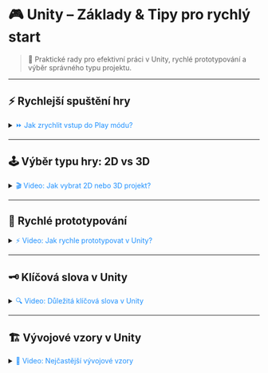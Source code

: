 # 🎮 Unity – Základy & Tipy pro rychlý start

> 🚀 Praktické rady pro efektivní práci v Unity, rychlé prototypování a výběr správného typu projektu.

---

## ⚡ Rychlejší spuštění hry

<details>
<summary><span style="color:#1E90FF;">⏩ Jak zrychlit vstup do Play módu?</span></summary>

| 🏷️ Možnost         | 💡 Popis                                                                 |
|--------------------|--------------------------------------------------------------------------|
| 🔄 Reload Domain   | Znovunačte všechny skripty – jistota změn, ale pomalejší spuštění.       |
| 🔁 Reload Scene    | Znovunačte aktuální scénu – vhodné pro čistý stav, může zpomalit start.  |

> Pokud tyto možnosti **vypneš**, Unity se vyhne časově náročným procesům a Play mód se spustí rychleji.

![](../images/GhlBCozwaQ.png)

</details>

---

## 🕹️ Výběr typu hry: 2D vs 3D

<details>
<summary><span style="color:#1E90FF;">🎬 Video: Jak vybrat 2D nebo 3D projekt?</span></summary>

<iframe width="560" height="315" src="https://www.youtube.com/embed/jp4xyrW7GYA?si=izxgdHwJw2UC-rpq" title="YouTube video player" frameborder="0" allow="accelerometer; autoplay; clipboard-write; encrypted-media; gyroscope; picture-in-picture; web-share" referrerpolicy="strict-origin-when-cross-origin" allowfullscreen></iframe>

</details>

---

## 🚀 Rychlé prototypování

<details>
<summary><span style="color:#1E90FF;">⚡ Video: Jak rychle prototypovat v Unity?</span></summary>

<iframe width="560" height="315" src="https://www.youtube.com/embed/x10P0RNHm4M?si=mic5u9umNO_LTWdw" title="YouTube video player" frameborder="0" allow="accelerometer; autoplay; clipboard-write; encrypted-media; gyroscope; picture-in-picture; web-share" referrerpolicy="strict-origin-when-cross-origin" allowfullscreen></iframe>

</details>

---

## 🗝️ Klíčová slova v Unity

<details>
<summary><span style="color:#1E90FF;">🔍 Video: Důležitá klíčová slova v Unity</span></summary>

<iframe width="560" height="315" src="https://www.youtube.com/embed/yGQbk4OeCI4?si=XOAgsp79gsvCaU9I" title="YouTube video player" frameborder="0" allow="accelerometer; autoplay; clipboard-write; encrypted-media; gyroscope; picture-in-picture; web-share" referrerpolicy="strict-origin-when-cross-origin" allowfullscreen></iframe>

</details>

---

## 🏗️ Vývojové vzory v Unity

<details>
<summary><span style="color:#1E90FF;">🧩 Video: Nejčastější vývojové vzory</span></summary>

<iframe width="560" height="315" src="https://www.youtube.com/embed/BwA36em_DnA?si=fUcXu99az5utsf5C" title="YouTube video player" frameborder="0" allow="accelerometer; autoplay; clipboard-write; encrypted-media; gyroscope; picture-in-picture; web-share" referrerpolicy="strict-origin-when-cross-origin" allowfullscreen></iframe>

</details>